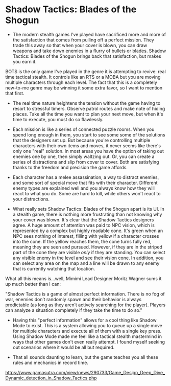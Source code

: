 Shadow Tactics: Blades of the Shogun
=====================================

* The modern stealth games I've played have sacrificed more and more of the satisfaction that comes from pulling off a perfect mission.  They trade this away so that when your cover is blown, you can draw weapons and take down enemies in a flurry of bullets or blades.  Shadow Tactics: Blades of the Shogun brings back that satisfaction, but makes you earn it.  

BOTS is the only game I've played in the genre it is attempting to revive: real time tactical stealth.  It controls like an RTS or a MOBA but you are moving multiple characters through each level.  The fact that this is a completely new-to-me genre may be winning it some extra favor, so I want to mention that first.


* The real time nature heightens the tension without the game having to resort to stressful timers.  Observe patrol routes and make note of hiding places.  Take all the time you want to plan your next move, but when it's time to execute, you must do so flawlessly.  

* Each mission is like a series of connected puzzle rooms.  When you spend long enough in them, you start to see some some of the solutions that the designers set up.  But because you're controlling multiple characters with their own items and moves, it never seems like there's only one "real" solution.  In most areas you have the option of taking out enemies one by one, then simply waltzing out.  Or, you can create a series of distractions and slip from cover to cover.  Both are satisfying thanks to the freedom and precision the game affords.

* Each character has a melee assassination, a way to distract enemies, and some sort of special move that fits with their character.  Different enemy types are explained well and you always know how they will react to what you do.  Some are hard to kill, while others won't react to your distractions.

* What really sets Shadow Tactics: Blades of the Shogun apart is its UI.  In a stealth game, there is nothing more frustrating than not knowing why your cover was blown.  It's clear that the Shadow Tactics designers agree.  A huge amount of attention was paid to NPC vision, which is represented by a complex but highly readable cone.  It's green when an NPC sees nothing of interest, filling with yellow if a character crosses into the cone.  If the yellow reaches them, the cone turns fully red, meaning they are seen and pursued.  However, if they are in the striped part of the cone they are visible *only* if they are standing.  You can select any visible enemy in the level and see their vision cone.  In addition, you can select any area on the map and a line will be drawn to any enemy that is currently watching that location.

What all this means is...well, Mimimi Lead Designer Moritz Wagner sums it up much better than I can:

"Shadow Tactics is a game of almost perfect information. There is no fog of war, enemies don’t randomly spawn and their behavior is always predictable (as long as they aren’t actively searching for the player). Players can analyze a situation completely if they take the time to do so."

* Having this "perfect information" allows for a cool thing like Shadow Mode to exist.  This is a system allowing you to queue up a single move for multiple characters and execute all of them with a single key press. Using Shadow Mode made me feel like a tactical stealth mastermind in ways that other games don't even really attempt.  I found myself seeking out scenarios where it would be all but required. 

* That all sounds daunting to learn, but the game teaches you all these rules and mechanics in record time.




https://www.gamasutra.com/view/news/290733/Game_Design_Deep_Dive_Dynamic_detection_in_Shadow_Tactics.php
